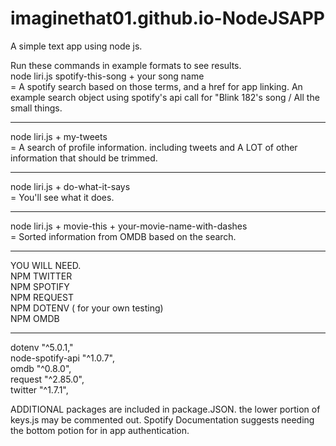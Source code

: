 # imaginethat01.github.io-NodeJSAPP
A simple text app using node js. 

Run these commands in example formats to see results.
<br>
node liri.js spotify-this-song + your song name
<br>
= A spotify search based on those terms, and a href for app linking.
  An example search object using spotify's api call for "Blink 182's song / All the small things.

<HR>


node liri.js + my-tweets
<br>
= A search of profile information. including tweets and A LOT of other information that should be trimmed. 


<HR>


node liri.js + do-what-it-says 
<br>
= You'll see what it does. 


<HR>


node liri.js + movie-this + your-movie-name-with-dashes
<br>
= Sorted information from OMDB based on the search.  

<HR>


YOU WILL NEED.
<br>
NPM TWITTER
<br>
NPM SPOTIFY
<br>
NPM REQUEST
<br>
NPM DOTENV ( for your own testing)
<br>
NPM OMDB 
<br>

<HR> 
 dotenv "^5.0.1,"
<br>
    node-spotify-api "^1.0.7",
<br>
    omdb "^0.8.0",
<br>
    request "^2.85.0",
<br>
    twitter "^1.7.1",

ADDITIONAL packages are included in package.JSON. the lower portion of keys.js may be commented out. Spotify Documentation suggests needing the bottom potion for in app authentication. 


